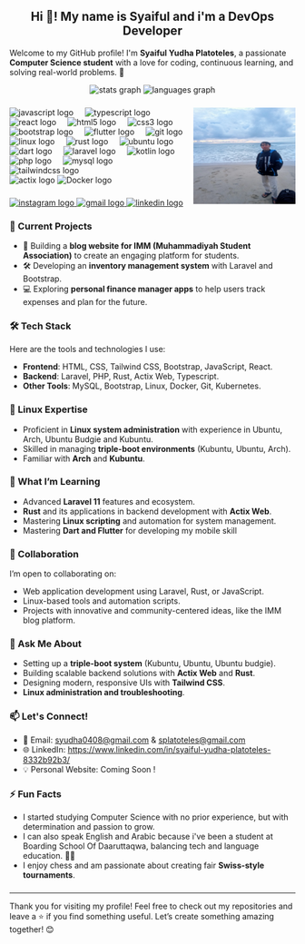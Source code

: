 <h2 align="center">Hi 👋! My name is Syaiful and i'm a DevOps Developer</h2>

Welcome to my GitHub profile! I'm **Syaiful Yudha Platoteles**, a passionate **Computer Science student** with a love for coding, continuous learning, and solving real-world problems. 🚀

<div align="center">
  <img src="https://github-readme-stats.vercel.app/api?username=Platotel3s&hide_title=false&hide_rank=false&show_icons=true&include_all_commits=true&count_private=true&disable_animations=false&theme=dracula&locale=en&hide_border=false" height="150" alt="stats graph"  />
  <img src="https://github-readme-stats.vercel.app/api/top-langs?username=Platotel3s&locale=en&hide_title=false&layout=compact&card_width=320&langs_count=5&theme=dracula&hide_border=false" height="150" alt="languages graph"  />
</div>

###

<img align="right" height="170" width="180" src="https://github.com/Platotel3s/Platotel3s/blob/main/me.jpg"  />

###

<div align="left">
 <div align="left">
  <img src="https://cdn.jsdelivr.net/gh/devicons/devicon/icons/javascript/javascript-original.svg" height="30" alt="javascript logo"  />
  <img width="12" />
  <img src="https://cdn.jsdelivr.net/gh/devicons/devicon/icons/typescript/typescript-original.svg" height="30" alt="typescript logo"  />
  <img width="12" />
  <img src="https://cdn.jsdelivr.net/gh/devicons/devicon/icons/react/react-original.svg" height="30" alt="react logo"  />
  <img width="12" />
  <img src="https://cdn.jsdelivr.net/gh/devicons/devicon/icons/html5/html5-original.svg" height="30" alt="html5 logo"  />
  <img width="12" />
  <img src="https://cdn.jsdelivr.net/gh/devicons/devicon/icons/css3/css3-original.svg" height="30" alt="css3 logo"  />
  <img width="12" />
  <img src="https://cdn.jsdelivr.net/gh/devicons/devicon/icons/bootstrap/bootstrap-original.svg" height="30" alt="bootstrap logo"  />
  <img width="12" />
  <img src="https://cdn.jsdelivr.net/gh/devicons/devicon/icons/flutter/flutter-original.svg" height="30" alt="flutter logo"  />
  <img width="12" />
  <img src="https://cdn.jsdelivr.net/gh/devicons/devicon/icons/git/git-original.svg" height="30" alt="git logo"  />
  <img width="12" />
  <img src="https://cdn.jsdelivr.net/gh/devicons/devicon/icons/linux/linux-original.svg" height="30" alt="linux logo"  />
  <img width="12" />
  <img src="https://skillicons.dev/icons?i=rust" height="30" alt="rust logo"  />
  <img width="12" />
  <img src="https://img.shields.io/badge/Ubuntu-E95420?logo=ubuntu&logoColor=white&style=for-the-badge" height="30" alt="ubuntu logo"  />
  <img width="12" />
  <img src="https://cdn.jsdelivr.net/gh/devicons/devicon/icons/dart/dart-original.svg" height="30" alt="dart logo"  />
  <img width="12" />
  <img src="https://cdn.jsdelivr.net/gh/devicons/devicon/icons/laravel/laravel-original.svg" height="30" alt="laravel logo"  />
  <img width="12" />
  <img src="https://skillicons.dev/icons?i=kotlin" height="30" alt="kotlin logo"  />
  <img width="12" />
  <img src="https://skillicons.dev/icons?i=php" height="30" alt="php logo"  />
  <img width="12" />
  <img src="https://skillicons.dev/icons?i=mysql" height="30" alt="mysql logo"  />
  <img width="12" />
  <img src="https://cdn.simpleicons.org/tailwindcss/06B6D4" height="30" alt="tailwindcss logo"  />
</div>
  <img src="https://encrypted-tbn0.gstatic.com/images?q=tbn:ANd9GcRhorqPs2ZOYAvp2ZT-1RLcc0J8uxlqlcqWxi2RamIzVpNIgz3HKm1S-TTBIos_Meg8Olg&usqp=CAU" height="40" alt="actix logo"/>
  <img src="https://encrypted-tbn0.gstatic.com/images?q=tbn:ANd9GcS8oc9rEzkFAbyQxF6TYgfCoCwmKjsFH9O8QA&s" height="40" alt="Docker logo"/>
</div>

###

<div align="left">
  <a href="https://www.instagram.com/arist_48/" target="_blank">
    <img src="https://img.shields.io/static/v1?message=Instagram&logo=instagram&label=&color=E4405F&logoColor=white&labelColor=&style=for-the-badge" height="35" alt="instagram logo"  />
  </a>
  <a href="splatoteles@gmail.com" target="_blank">
    <img src="https://img.shields.io/static/v1?message=Gmail&logo=gmail&label=&color=D14836&logoColor=white&labelColor=&style=for-the-badge" height="35" alt="gmail logo"  />
  </a>
  <a href="https://www.linkedin.com/in/syaiful-yudha-platoteles-8332b92b3/" target="_blank">
    <img src="https://img.shields.io/static/v1?message=LinkedIn&logo=linkedin&label=&color=0077B5&logoColor=white&labelColor=&style=for-the-badge" height="35" alt="linkedin logo"  />
  </a>
</div>


### 🔭 Current Projects
- 🌟 Building a **blog website for IMM (Muhammadiyah Student Association)** to create an engaging platform for students.
- 🛠️ Developing an **inventory management system** with Laravel and Bootstrap.
- 💻 Exploring **personal finance manager apps** to help users track expenses and plan for the future.

### 🛠️ Tech Stack
Here are the tools and technologies I use:
- **Frontend**: HTML, CSS, Tailwind CSS, Bootstrap, JavaScript, React.
- **Backend**: Laravel, PHP, Rust, Actix Web, Typescript.
- **Other Tools**: MySQL, Bootstrap, Linux, Docker, Git, Kubernetes.

### 🐧 Linux Expertise
- Proficient in **Linux system administration** with experience in Ubuntu, Arch, Ubuntu Budgie and Kubuntu.
- Skilled in managing **triple-boot environments** (Kubuntu, Ubuntu, Arch).
- Familiar with **Arch** and **Kubuntu**.

### 🌱 What I’m Learning
- Advanced **Laravel 11** features and ecosystem.
- **Rust** and its applications in backend development with **Actix Web**.
- Mastering **Linux scripting** and automation for system management.
- Mastering **Dart and Flutter** for developing my mobile skill

### 👯 Collaboration
I’m open to collaborating on:
- Web application development using Laravel, Rust, or JavaScript.
- Linux-based tools and automation scripts.
- Projects with innovative and community-centered ideas, like the IMM blog platform.

### 💬 Ask Me About
- Setting up a **triple-boot system** (Kubuntu, Ubuntu, Ubuntu budgie).
- Building scalable backend solutions with **Actix Web** and **Rust**.
- Designing modern, responsive UIs with **Tailwind CSS**.
- **Linux administration and troubleshooting**.

### 📫 Let's Connect!
- 📧 Email: syudha0408@gmail.com  & splatoteles@gmail.com
- 🌐 LinkedIn: https://www.linkedin.com/in/syaiful-yudha-platoteles-8332b92b3/
- 💡 Personal Website: Coming Soon !

### ⚡ Fun Facts
- I started studying Computer Science with no prior experience, but with determination and passion to grow.
- I can also speak English and Arabic because i've been a student at Boarding School Of Daaruttaqwa, balancing tech and language education. 🕌✨
- I enjoy chess and am passionate about creating fair **Swiss-style tournaments**.

###

---
Thank you for visiting my profile! Feel free to check out my repositories and leave a ⭐ if you find something useful. Let’s create something amazing together! 😊
